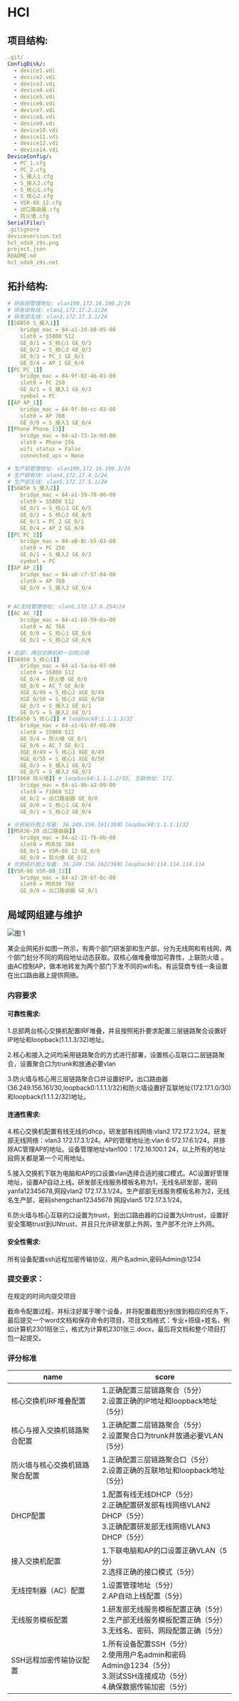 # HCl

## 项目结构:
```yml
.git/
ConfigDisk/:
  - device1.vdi
  - device2.vdi
  - device3.vdi
  - device4.vdi
  - device5.vdi
  - device6.vdi
  - device7.vdi
  - device8.vdi
  - device9.vdi
  - device10.vdi
  - device11.vdi
  - device12.vdi
  - device14.vdi
DeviceConfig/:
  - PC_1.cfg
  - PC_2.cfg
  - S_接入1.cfg
  - S_接入2.cfg
  - S_核心1.cfg
  - S_核心2.cfg
  - VSR-88_12.cfg
  - 出口路由器.cfg
  - 防火墙.cfg
SerialFile/:
.gitignore
deviceversion.txt
hcl_vdx9_z9s.png
project.json
README.md
hcl_vdx9_z9s.net
```
## 拓扑结构:
```yml
# 研发部管理地址: vlan100,172.16.100.2/24
# 研发部有线: vlan2,172.17.2.1/24
# 研发部无线: vlan3,172.17.3.1/24
[[S6850 S_接入1]]
    bridge_mac = 84-a1-2d-b8-05-00
    slot0 = S5800 512
    GE_0/1 = S_核心1 GE_0/3
    GE_0/2 = S_核心2 GE_0/3
    GE_0/3 = PC_1 GE_0/1
    GE_0/4 = AP_1 GE_0/0
[[PC PC_1]]
    bridge_mac = 84-9f-82-4b-01-00
    slot0 = PC 250
    GE_0/1 = S_接入1 GE_0/3
    symbol = PC
[[AP AP_1]]
    bridge_mac = 84-9f-9d-cc-02-00
    slot0 = AP 768
    GE_0/0 = S_接入1 GE_0/4
[[Phone Phone_13]]
    bridge_mac = 84-a2-73-1e-0d-00
    slot0 = Phone 256
    wifi_status = False
    connected_aps = None

# 生产部管理地址: vlan100,172.16.100.3/24
# 生产部有线: vlan4,172.17.4.1/24
# 生产部无线: vlan5,172.17.5.1/24
[[S6850 S_接入2]]
    bridge_mac = 84-a1-39-78-06-00
    slot0 = S5800 512
    GE_0/1 = S_核心1 GE_0/5
    GE_0/2 = S_核心2 GE_0/5
    GE_0/3 = PC_2 GE_0/1
    GE_0/4 = AP_2 GE_0/0
[[PC PC_2]]
    bridge_mac = 84-a0-8c-b5-03-00
    slot0 = PC 250
    GE_0/1 = S_接入2 GE_0/3
    symbol = PC
[[AP AP_2]]
    bridge_mac = 84-a0-c7-57-04-00
    slot0 = AP 768
    GE_0/0 = S_接入2 GE_0/4


# AC无线管理地址: vlan6,172.17.6.254/24
[[AC AC_7]]
    bridge_mac = 84-a1-b9-59-0a-00
    slot0 = AC 768
    GE_0/0 = S_核心1 GE_0/6
    GE_0/1 = S_核心2 GE_0/6

# 总部: 两台交换机和一台防火墙
[[S6850 S_核心1]]
    bridge_mac = 84-a1-5a-ba-07-00
    slot0 = S5800 512
    GE_0/4 = 防火墙 GE_0/0
    GE_0/6 = AC_7 GE_0/0
    XGE_0/49 = S_核心2 XGE_0/49
    XGE_0/50 = S_核心2 XGE_0/50
    GE_0/3 = S_接入1 GE_0/1
    GE_0/5 = S_接入2 GE_0/1
[[S6850 S_核心2]] # loopback0:1.1.1.3/32
    bridge_mac = 84-a1-61-8f-08-00
    slot0 = S5800 512
    GE_0/4 = 防火墙 GE_0/1
    GE_0/6 = AC_7 GE_0/1
    XGE_0/49 = S_核心1 XGE_0/49
    XGE_0/50 = S_核心1 XGE_0/50
    GE_0/3 = S_接入1 GE_0/2
    GE_0/5 = S_接入2 GE_0/2
[[F1060 防火墙]] # loopback0:1.1.1.2/32, 互联地址: 172.
    bridge_mac = 84-a1-9b-a2-09-00
    slot0 = F1060 512
    GE_0/2 = 出口路由器 GE_0/0
    GE_0/0 = S_核心1 GE_0/4
    GE_0/1 = S_核心2 GE_0/4

# 示例拓扑图上写着: 36.249.156.161/30和 loopback0:1.1.1.1/32
[[MSR36-20 出口路由器]]
    bridge_mac = 84-a2-11-fb-0b-00
    slot0 = MSR36 384
    GE_0/1 = VSR-88_12 GE_0/0
    GE_0/0 = 防火墙 GE_0/2
# 示例拓扑图上写着: 36.249.156.162/30和 loopback0:114.114.114.114
[[VSR-88 VSR-88_12]]
    bridge_mac = 84-a2-20-b7-0c-00
    slot0 = MSR36 768
    GE_0/0 = 出口路由器 GE_0/1
```
## 局域网组建与维护 

![图 1](/images/646e81c681b36b986ac641e8da898a162ad49bace68bde1d20bd8ed76bd06be6.png)  

某企业网拓扑如图一所示，有两个部门研发部和生产部，分为无线网和有线网，两个部门划分不同的网段地址动态获取。双核心做堆叠增加可靠性，上联防火墙 。由AC控制AP，做本地转发为两个部门下发不同的wifi名。有运营商专线一条设置在出口路由器上提供网络。
### 内容要求
#### 可靠性需求:
1.总部两台核心交换机配置IRF堆叠，并且按照拓扑要求配置三层链路聚合设置好IP地址和loopback(1.1.1.3/32)地址。

2.核心和接入之间均采用链路聚合的方式进行部署，设置核心互联口二层链路聚合，设置聚合口为trunk和放通必要vlan 

3.防火墙与核心用三层链路聚合口并设置好IP。出口路由器(36.249.156.161/30,loopback0:1.1.1.1/32)和防火墙设置好互联地址(172.17.1.0/30)和loopback(1.1.1.2/32)地址。
#### 连通性需求:
4.核心交换机配置有线无线的dhcp，研发部有线网络:vlan2 172.17.2.1/24。研发部无线网络：vlan3 172.17.3.1/24。AP的管理地址池:vlan 6:172.17.6.1/24，并排除AC管理AP的地址。设备管理地址vlan100：172.16.100.1 24，以上所有的地址段网关都是第一个可用地址。

5.接入交换机下联为电脑和AP的口设置vlan选择合适的接口模式。AC设置好管理地址，设置AP自动上线。研发部无线服务模板名称为1，无线名研发部，密码yanfa12345678,网段vlan2 172.17.3.1/24。生产部部无线服务模板名称为2，无线名生产部，密码shengchan12345678	网段vlan5 172.17.3.1/24。

6.防火墙与核心互联的口设置为trust，到出口路由器的口设置为Untrust，设置好安全策略trust到UNtrust，并且只允许研发部上外网，生产部不允许上外网。
#### 安全性需求:
所有设备配置ssh远程加密传输协议，用户名admin,密码Admin@1234
### 提交要求：
在规定的时间内提交项目

截命令配置过程，并标注好属于哪个设备，并将配置截图分别放到相应的任务下，最后提交一个word文档和保存命令的项目，项目文档格式：专业+班级+姓名，例如计算机2301班张三，格式为计算机2301张三.docx，最后将文档和整个项目打包一起提交。

### 评分标准

| name | score |
| --- | --- |
|核心交换机IRF堆叠配置	| 1.正确配置三层链路聚合（5分）<br /> 2.设置正确的IP地址和loopback地址（5分）|
| 核心与接入交换机链路聚合配置	|1.正确配置二层链路聚合（5分）<br />2.设置聚合口为trunk并放通必要VLAN（5分）|
| 防火墙与核心交换机链路聚合配置	|1.正确配置三层链路聚合口（5分）<br/>2.设置正确的互联地址和loopback地址（5分）|
| DHCP配置	|1.配置有线无线DHCP（5分）<br/>2.正确配置研发部有线网络VLAN2 DHCP（5分）<br/>3.正确配置研发部无线网络VLAN3 DHCP（5分）|
| 接入交换机配置	|1.下联电脑和AP的口设置正确VLAN（5分）<br/>2.选择正确的接口模式（5分）|
| 无线控制器（AC）配置	|1.设置管理地址（5分）<br/>2.AP自动上线配置（5分）|
| 无线服务模板配置	|1.研发部无线服务模板配置正确（5分）<br/>2.生产部无线服务模板配置正确（5分）<br/>3.无线名、密码、网段配置正确（5分）|
| SSH远程加密传输协议配置	|1.所有设备配置SSH（5分）<br/>2.使用用户名admin和密码Admin@1234（5分）<br/>3.测试SSH连接成功（5分）<br/>4.确保数据传输加密（5分）|
